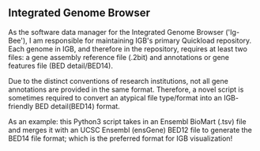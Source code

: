 ## Integrated Genome Browser

As the software data manager for the Integrated Genome Browser ('Ig-Bee'), I am responsible for maintaining IGB's primary Quickload repository. Each genome in IGB, and therefore in the repository, requires at least two files: a gene assembly reference file (.2bit) and annotations or gene features file (BED detail/BED14). 

Due to the distinct conventions of research institutions, not all gene annotations are provided in the same format. Therefore, a novel script is sometimes required to convert an atypical file type/format into an IGB- friendly BED detail(BED14) format.  

As an example: this Python3 script takes in an Ensembl BioMart (.tsv) file and merges it with an UCSC Ensembl (ensGene) BED12 file to generate the BED14 file format; which is the preferred format for IGB visualization! 
